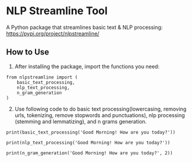 # NLP Streamline Tool
A Python package that streamlines basic text & NLP processing: https://pypi.org/project/nlpstreamline/

## How to Use
1. After installing the package, import the functions you need:

```
from nlpstreamline import (
    basic_text_processing,
    nlp_text_processing,
    n_gram_generation
)
```
2. Use following code to do basic text processing(lowercasing, removing urls, tokenizing, remove stopwords and punctuations), nlp processing (stemming and lemmatizing), and n grams generation.

```
print(basic_text_processing('Good Morning! How are you today?'))

print(nlp_text_processing('Good Morning! How are you today?'))

print(n_gram_generation('Good Morning! How are you today?', 2))

```
